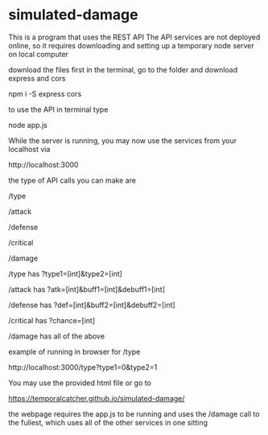 # simulated-damage

This is a program that uses the REST API
The API services are not deployed online, so it requires
downloading and setting up a temporary node server on local computer

download the files first
in the terminal, go to the folder and download express and cors

npm i -S express cors

to use the API in terminal type

node app.js

While the server is running, you may now use the services
from your localhost via

http://localhost:3000

the type of API calls you can make are

/type

/attack

/defense

/critical

/damage

/type has ?type1=[int]&type2=[int]

/attack has ?atk=[int]&buff1=[int]&debuff1=[int]

/defense has ?def=[int]&buff2=[int]&debuff2=[int]

/critical has ?chance=[int]

/damage has all of the above

example of running in browser for /type

http://localhost:3000/type?type1=0&type2=1

You may use the provided html file or go to

https://temporalcatcher.github.io/simulated-damage/

the webpage requires the app.js to be running and uses
the /damage call to the fullest, which uses all of the other services in one sitting
